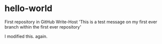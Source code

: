 # hello-world
First repository in GitHub
Write-Host 'This is a test message on my first ever branch within the first ever repository'

I modified this. again.
